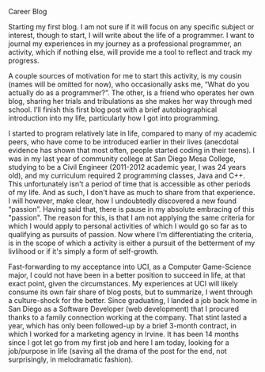 Career Blog

Starting my first blog. I am not sure if it will focus on any specific subject or interest, though to start, I will write about the life of a programmer.
I want to journal my experiences in my journey as a professional programmer, an activity, which if nothing else, will provide me a tool to reflect and track my progress.

A couple sources of motivation for me to start this activity, is my cousin (names will be omitted for now), who occasionally asks me, “What do you actually do as a programmer?”. The other, is a friend who operates her own blog, sharing her trials and tribulations as she makes her way through med school.
I’ll finish this first blog post with a brief autobiographical introduction into my life, particularly how I got into programming.

I started to program relatively late in life, compared to many of my academic peers, who have come to be introduced earlier in their lives (anecdotal evidence has shown that most often, people started coding in their teens). I was in my last year of community college at San Diego Mesa College, studying to be a Civil Engineer (2011-2012 academic year, I was 24 years old), and my curriculum required 2 programming classes, Java and C++. This unfortunately isn't a period of time that is accessible as other periods of my life. And as such, I don't have as much to share from that experience. I will however, make clear, how I undoubtedly discovered a new found “passion”. Having said that, there is pause in my absolute embracing of this "passion". The reason for this, is that I am not applying the same criteria for which I would apply to personal activities of which I would go so far as to qualifying as pursuits of passion. Now where I'm differentiating the criteria, is in the scope of which a activity is either a pursuit of the betterment of my livlihood or if it's simply a form of self-growth.

Fast-forwarding to my acceptance into UCI, as a Computer Game-Science major, I could not have been in a better position to succeed in life, at that exact point, given the circumstances. My experiences at UCI will likely consume its own fair share of blog posts, but to summarize, I went through a culture-shock for the better. Since graduating, I landed a job back home in San Diego as a Software Developer (web development) that I procured thanks to a family connection working at the company. That stint lasted a year, which has only been followed-up by a brief 3-month contract, in which I worked for a marketing agency in Irvine. It has been 14 months since I got let go from my first job and here I am today, looking for a job/purpose in life (saving all the drama of the post for the end, not surprisingly, in melodramatic fashion).

